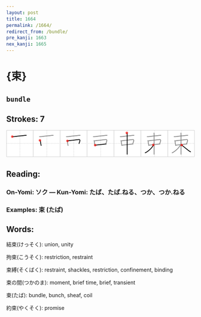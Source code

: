```yaml
---
layout: post
title: 1664
permalink: /1664/
redirect_from: /bundle/
pre_kanji: 1663
nex_kanji: 1665
---
```


# {束}

## `bundle`

## Strokes: 7

<div class="stroke"><img src="../images/E69D9F.png" /></div>

## Reading:

### On-Yomi: ソク &mdash; Kun-Yomi: たば、たば.ねる、つか、つか.ねる

### Examples: 束 (たば)

## Words:

結束(けっそく): union, unity

拘束(こうそく): restriction, restraint

束縛(そくばく): restraint, shackles, restriction, confinement, binding

束の間(つかのま): moment, brief time, brief, transient

束(たば): bundle, bunch, sheaf, coil

約束(やくそく): promise
